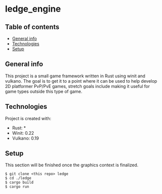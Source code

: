 # ledge_engine
## Table of contents
* [General info](#general-info)
* [Technologies](#technologies)
* [Setup](#setup)

## General info
This project is a small game framework written in Rust using winit and vulkano. The goal is to get it to a point where it can be used to help develop 2D platformer PvP/PvE games, stretch goals include making it useful for game types outside this type of game.
	
## Technologies
Project is created with:
* Rust: *
* Winit: 0.22
* Vulkano: 0.19
	
## Setup
This section will be finished once the graphics context is finalized.

```
$ git clone <this repo> ledge
$ cd ./ledge
$ cargo build
$ cargo run
```
